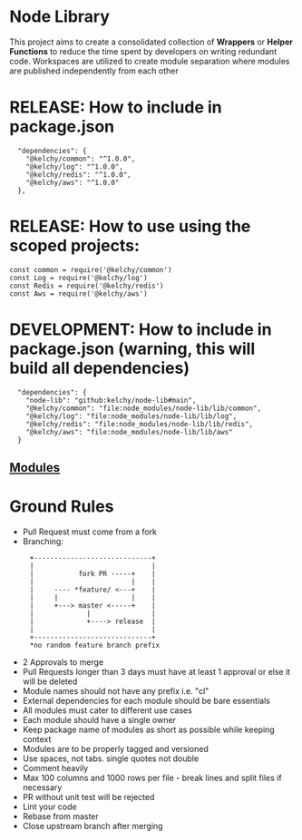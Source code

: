 # Node Library

This project aims to create a consolidated collection of **Wrappers** or  **Helper Functions** to reduce the time spent by developers on writing redundant code.
Workspaces are utilized to create module separation where modules are published independently from each other

# RELEASE: How to include in package.json
```
  "dependencies": {
    "@kelchy/common": "^1.0.0",
    "@kelchy/log": "^1.0.0",
    "@kelchy/redis": "^1.0.0",
    "@kelchy/aws": "^1.0.0"
  },
```
# RELEASE: How to use using the scoped projects:
```
const common = require('@kelchy/common')
const Log = require('@kelchy/log')
const Redis = require('@kelchy/redis')
const Aws = require('@kelchy/aws')
```

# DEVELOPMENT: How to include in package.json (warning, this will build all dependencies)
```
  "dependencies": {
    "node-lib": "github:kelchy/node-lib#main",
    "@kelchy/common": "file:node_modules/node-lib/lib/common",
    "@kelchy/log": "file:node_modules/node-lib/lib/log",
    "@kelchy/redis": "file:node_modules/node-lib/lib/redis",
    "@kelchy/aws": "file:node_modules/node-lib/lib/aws"
  }
```

## [Modules](lib/README.md)

# Ground Rules
- Pull Request must come from a fork
- Branching:
```
     +-----------------------------+
     |                             |
     |           fork PR -----+    |
     |                        |    |
     |     ---- *feature/ <---+    |
     |     |                  |    |
     |     +---> master <-----+    |
     |             |               |
     |             +----> release  |
     |                             |
     +-----------------------------+
     *no random feature branch prefix

```
- 2 Approvals to merge
- Pull Requests longer than 3 days must have at least 1 approval or else it will be deleted
- Module names should not have any prefix i.e. "cl"
- External dependencies for each module should be bare essentials
- All modules must cater to different use cases
- Each module should have a single owner
- Keep package name of modules as short as possible while keeping context
- Modules are to be properly tagged and versioned
- Use spaces, not tabs. single quotes not double
- Comment heavily
- Max 100 columns and 1000 rows per file - break lines and split files if necessary
- PR without unit test will be rejected
- Lint your code
- Rebase from master
- Close upstream branch after merging
